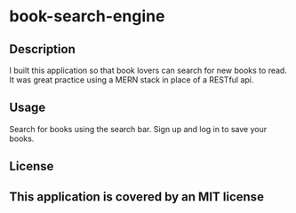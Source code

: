 # book-search-engine

## Description

I built this application so that book lovers can search for new books to read. It was great practice using a MERN stack in place of a RESTful api.

## Usage
Search for books using the search bar. Sign up and log in to save your books.

## License

This application is covered by an MIT license
---
